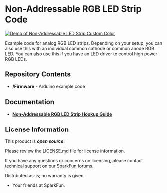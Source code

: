 Non-Addressable RGB LED Strip Code
========================================

[![Demo of Non-Addressable LED Strip Custom Color](https://cdn.sparkfun.com/assets/learn_tutorials/7/3/1/Non-Addressable_RGB_LED_Strip_Custom_Color_Cycling.gif)](https://cdn.sparkfun.com/assets/learn_tutorials/7/3/1/Non-Addressable_RGB_LED_Strip_Custom_Color_Cycling.gif)

Example code for analog RGB LED strips. Depending on your setup, you can also use this with an individual common cathode or common anode RGB LED. You can also use this if you have an LED driver to control high power RGB LEDs.

Repository Contents
-------------------
* **/Firmware** - Arduino example code 

Documentation
--------------
* **[Non-Addressable RGB LED Strip Hookup Guide](https://learn.sparkfun.com/tutorials/non-addressable-rgb-led-strip-hookup-guide)**


License Information
-------------------

This product is _**open source**_! 

Please review the LICENSE.md file for license information. 

If you have any questions or concerns on licensing, please contact technical support on our [SparkFun forums](https://forum.sparkfun.com/viewforum.php?f=152).

Distributed as-is; no warranty is given.

- Your friends at SparkFun.

_<COLLABORATION CREDIT>_
